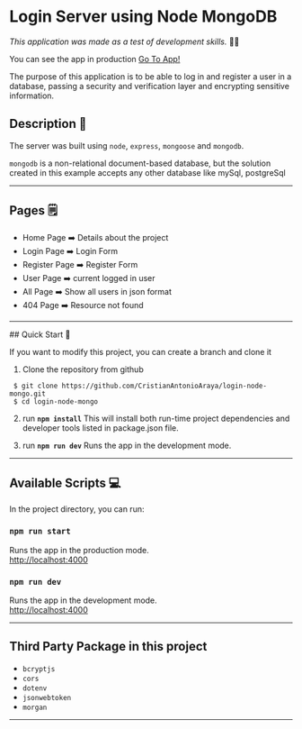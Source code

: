 # **Login Server using Node MongoDB**

_This application was made as a test of development skills._ 🧑‍💻

You can see the app in production [Go To App!](https://login-node-mongo-production-cb8e.up.railway.app/)

The purpose of this application is to be able to log in and register a user in a database, passing a security and verification layer and encrypting sensitive information.

## Description 📓

The server was built using `node`, `express`, `mongoose` and `mongodb`.

`mongodb` is a non-relational document-based database, but the solution created in this example accepts any other database like mySql, postgreSql

<hr>

## Pages 🗒️

- Home Page ➡️ Details about the project
- Login Page ➡️ Login Form
- Register Page ➡️ Register Form
- User Page ➡️ current logged in user
- All Page  ➡️ Show all users in json format
- 404 Page ➡️ Resource not found

<hr>
## Quick Start 🚀

If you want to modify this project, you can create a branch and clone it

1. Clone the repository from github

```
 $ git clone https://github.com/CristianAntonioAraya/login-node-mongo.git
 $ cd login-node-mongo
```

2. run **`npm install`**
   This will install both run-time project dependencies and developer tools listed in package.json file.

3. run **`npm run dev`**
   Runs the app in the development mode.

<hr/>

## Available Scripts 💻

In the project directory, you can run:

### `npm run start`

Runs the app in the production mode.\
[http://localhost:4000](http://localhost:4000/api)

### `npm run dev`

Runs the app in the development mode.\
[http://localhost:4000](http://localhost:4000/api)

<hr/>

## **Third Party Package in this project**

-   `bcryptjs`
-   `cors`
-   `dotenv`
-   `jsonwebtoken`
-   `morgan`

<hr/>
